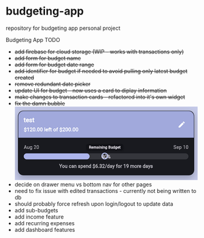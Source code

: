 # budgeting-app
repository for budgeting app personal project

Budgeting App TODO
- ~~add firebase for cloud storage (WIP - works with transactions only)~~
- ~~add form for budget name~~
- ~~add form for budget date range~~
- ~~add identifier for budget if needed to avoid pulling only latest budget created~~
- ~~remove redundant date picker~~
- ~~update UI for budget - now uses a card to diplay information~~
- ~~make changes to transaction cards - refactored into it's own widget~~
- ~~fix the damn bubble~~
![Alt text](/screenshots/image.png)
- decide on drawer menu vs bottom nav for other pages
- need to fix issue with edited transactions - currently not being written to db
- should probably force refresh upon login/logout to update data
- add sub-budgets
- add income feature
- add recurring expenses
- add dashboard features
